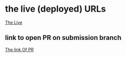 #  the live (deployed) URLs 
[The Live]()

## link to open PR on submission branch
[The link Of PR](https://github.com/salsabilmislat/math-series/pull/1)


